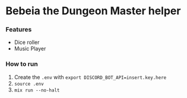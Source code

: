 # Bebeia the Dungeon Master helper

### Features
- Dice roller
- Music Player

### How to run
1. Create the `.env` with `export DISCORD_BOT_API=insert.key.here`
2. `source .env`
3. `mix run --no-halt`